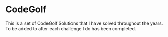 # CodeGolf

This is a set of CodeGolf Solutions that I have solved throughout the years. To be added to after each challenge I do has been completed.
